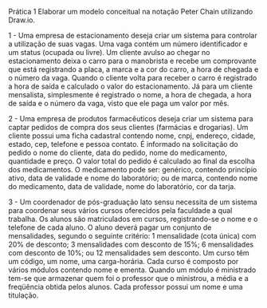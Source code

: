 Prática 1
Elaborar um modelo conceitual na notação Peter Chain utilizando Draw.io.

1 - Uma empresa de estacionamento deseja criar um sistema para controlar a utilização de suas vagas. Uma vaga contém um número identificador e um status (ocupada ou livre). Um cliente avulso ao chegar no estacionamento deixa o carro para o manobrista e recebe um comprovante que está registrando a placa, a marca e a cor do carro, a hora de chegada e o número da vaga. Quando o cliente volta para receber o carro é registrado a hora de saída e calculado o valor do estacionamento. Já para um cliente mensalista, simplesmente é registrado o nome, a hora de chegada, a hora de saída e o número da vaga, visto que ele paga um valor por mês.

2 - Uma empresa de produtos farmacêuticos deseja criar um sistema para captar pedidos de compra dos seus clientes (farmácias e drogarias). Um cliente possui uma ficha cadastral contendo nome, cnpj, endereço, cidade, estado, cep, telefone e pessoa contato. É informado na solicitação do pedido o nome do cliente, data do pedido, nome do medicamento, quantidade e preço. O valor total do pedido é calculado ao final da escolha dos medicamentos. O medicamento pode ser: genérico, contendo princípio ativo, data de validade e nome do laboratório; ou de marca, contendo nome do medicamento, data de validade, nome do laboratório, cor da tarja.

3 - Um coordenador de pós-graduação lato sensu necessita de um sistema para coordenar seus vários cursos oferecidos pela faculdade a qual trabalha. Os alunos são matriculados em cursos, registrando-se o nome e o telefone de cada aluno. O aluno deverá pagar um conjunto de mensalidades, segundo o seguinte critério: 1 mensalidade (cota única) com 20% de desconto; 3 mensalidades com desconto de 15%; 6 mensalidades com desconto de 10%; ou 12 mensalidades sem desconto. Um curso têm um código, um nome, uma carga-horária. Cada curso é composto por vários módulos contendo nome e ementa. Quando um módulo é ministrado tem-se que armazenar quem foi o professor que o ministrou, a média e a freqüência obtida pelos alunos. Cada professor possui um nome e uma titulação.
